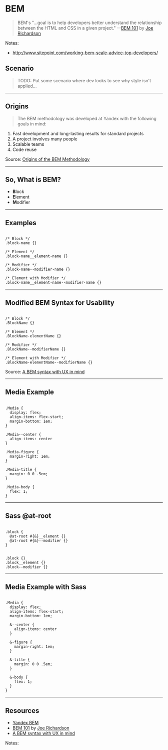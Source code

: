 # BEM
<!-- .slide: data-state="backEndBrian juniorJacob" -->

> BEM's "...goal is to help developers better understand the relationship between the HTML and CSS in a given project." --[BEM 101](https://css-tricks.com/bem-101/) by [Joe Richardson](https://twitter.com/joericho)

Notes:

* http://www.sitepoint.com/working-bem-scale-advice-top-developers/

## Scenario
<!-- .slide: data-state="backEndBrian juniorJacob" -->

> TODO: Put some scenario where dev looks to see why style isn't applied...

------

## Origins
<!-- .slide: data-title="BEM" data-state="backEndBrian juniorJacob" -->

> The BEM methodology was developed at Yandex with the following goals in mind:

1. <!-- .element class="fragment" --> Fast development and long-lasting results for standard projects
2. <!-- .element class="fragment" --> A project involves many people
3. <!-- .element class="fragment" --> Scalable teams
4. <!-- .element class="fragment" --> Code reuse

Source: [Origins of the BEM Methodology](https://en.bem.info/method/#origins-of-the-bem-methodology)

------

## So, What is BEM?
<!-- .slide: data-title="BEM" data-state="backEndBrian juniorJacob" -->

* **B**<!-- .element style="color: red" -->lock
* **E**<!-- .element style="color: red" -->lement
* **M**<!-- .element style="color: red" -->odifier

------

## Examples
<!-- .slide: data-title="BEM" data-state="backEndBrian juniorJacob" -->

<pre class="language-css"><code>
/* Block */
.block-name {}

/* Element */
.block-name__element-name {}

/* Modifier */
.block-name--modifier-name {}

/* Element with Modifier */
.block-name__element-name--modifier-name {}</code></pre>

------

## Modified BEM Syntax for Usability
<!-- .slide: data-title="BEM" data-state="backEndBrian juniorJacob midLevelMelissa" -->

<pre class="language-css"><code>
/* Block */
.BlockName {}

/* Element */
.BlockName-elementName {}

/* Modifier */
.BlockName--modifierName {}

/* Element with Modifier */
.BlockName-elementName--modifierName {}</code></pre>

Source: [A BEM syntax with UX in mind](http://simurai.com/blog/2013/10/24/BEM-syntax-with-ux-in-mind/)

------

## Media Example
<!-- .slide: data-title="BEM" data-state="backEndBrian juniorJacob midLevelMelissa" -->

<pre class="language-css"><code>
.Media {
  display: flex;
  align-items: flex-start;
  margin-bottom: 1em;
}

.Media--center {
  align-items: center
}

.Media-figure {
  margin-right: 1em;
}

.Media-title {
  margin: 0 0 .5em;
}

.Media-body {
  flex: 1;
}</code></pre>

------

## Sass @at-root
<!-- .slide: data-title="BEM" data-state="backEndBrian juniorJacob midLevelMelissa" -->

<pre class="language-css"><code>
.block {
  @at-root #{&}__element {}
  @at-root #{&}--modifier {}
}</code></pre>

<pre class="language-css"><code>
.block {}
.block__element {}
.block--modifier {}</code></pre>

------

## Media Example with Sass
<!-- .slide: data-title="BEM" data-state="backEndBrian juniorJacob midLevelMelissa" -->

<pre class="language-css"><code>
.Media {
  display: flex;
  align-items: flex-start;
  margin-bottom: 1em;

  &--center {
    align-items: center
  }

  &-figure {
    margin-right: 1em;
  }

  &-title {
    margin: 0 0 .5em;
  }

  &-body {
    flex: 1;
  }
}</code></pre>

------

## Resources
<!-- .slide: data-title="BEM" data-state="backEndBrian juniorJacob midLevelMelissa" -->

* [Yandex BEM](https://en.bem.info/)
* [BEM 101](https://css-tricks.com/bem-101/) by [Joe Richardson](https://twitter.com/joericho)
* [A BEM syntax with UX in mind](http://simurai.com/blog/2013/10/24/BEM-syntax-with-ux-in-mind/)

Notes:
